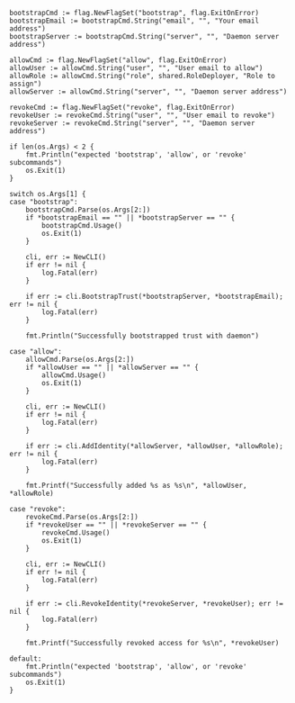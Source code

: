
	bootstrapCmd := flag.NewFlagSet("bootstrap", flag.ExitOnError)
	bootstrapEmail := bootstrapCmd.String("email", "", "Your email address")
	bootstrapServer := bootstrapCmd.String("server", "", "Daemon server address")

	allowCmd := flag.NewFlagSet("allow", flag.ExitOnError)
	allowUser := allowCmd.String("user", "", "User email to allow")
	allowRole := allowCmd.String("role", shared.RoleDeployer, "Role to assign")
	allowServer := allowCmd.String("server", "", "Daemon server address")

	revokeCmd := flag.NewFlagSet("revoke", flag.ExitOnError)
	revokeUser := revokeCmd.String("user", "", "User email to revoke")
	revokeServer := revokeCmd.String("server", "", "Daemon server address")

	if len(os.Args) < 2 {
		fmt.Println("expected 'bootstrap', 'allow', or 'revoke' subcommands")
		os.Exit(1)
	}

	switch os.Args[1] {
	case "bootstrap":
		bootstrapCmd.Parse(os.Args[2:])
		if *bootstrapEmail == "" || *bootstrapServer == "" {
			bootstrapCmd.Usage()
			os.Exit(1)
		}

		cli, err := NewCLI()
		if err != nil {
			log.Fatal(err)
		}

		if err := cli.BootstrapTrust(*bootstrapServer, *bootstrapEmail); err != nil {
			log.Fatal(err)
		}

		fmt.Println("Successfully bootstrapped trust with daemon")

	case "allow":
		allowCmd.Parse(os.Args[2:])
		if *allowUser == "" || *allowServer == "" {
			allowCmd.Usage()
			os.Exit(1)
		}

		cli, err := NewCLI()
		if err != nil {
			log.Fatal(err)
		}

		if err := cli.AddIdentity(*allowServer, *allowUser, *allowRole); err != nil {
			log.Fatal(err)
		}

		fmt.Printf("Successfully added %s as %s\n", *allowUser, *allowRole)

	case "revoke":
		revokeCmd.Parse(os.Args[2:])
		if *revokeUser == "" || *revokeServer == "" {
			revokeCmd.Usage()
			os.Exit(1)
		}

		cli, err := NewCLI()
		if err != nil {
			log.Fatal(err)
		}

		if err := cli.RevokeIdentity(*revokeServer, *revokeUser); err != nil {
			log.Fatal(err)
		}

		fmt.Printf("Successfully revoked access for %s\n", *revokeUser)

	default:
		fmt.Println("expected 'bootstrap', 'allow', or 'revoke' subcommands")
		os.Exit(1)
	}
